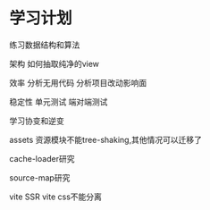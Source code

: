 # 学习计划



练习数据结构和算法


架构
    如何抽取纯净的view


效率
    分析无用代码
    分析项目改动影响面

稳定性
    单元测试
    端对端测试



学习协变和逆变



assets
资源模块不能tree-shaking,其他情况可以迁移了

cache-loader研究

source-map研究


vite SSR
vite css不能分离

















